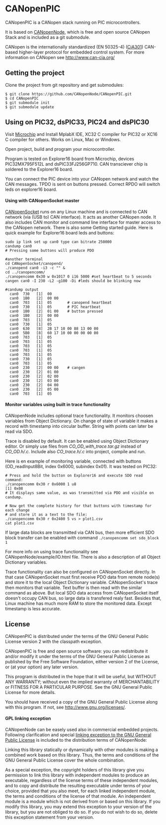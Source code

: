 CANopenPIC
==========

CANopenPIC is a CANopen stack running on PIC microcontrollers.

It is based on [CANopenNode](https://github.com/CANopenNode/CANopenNode),
which is free and open source CANopen Stack and is included as a git submodule.

CANopen is the internationally standardized (EN 50325-4)
([CiA301](http://can-cia.org/standardization/technical-documents))
CAN-based higher-layer protocol for embedded control system. For more
information on CANopen see http://www.can-cia.org/


Getting the project
------------------
Clone the project from git repository and get submodules:

    $ git clone https://github.com/CANopenNode/CANopenPIC.git
    $ cd CANopenPIC
    $ git submodule init
    $ git submodule update


Using on PIC32, dsPIC33, PIC24 and dsPIC30
------------------------------------------
Visit [Microchip](http://www.microchip.com/) and Install MplabX IDE,
XC32 C compiler for PIC32 or XC16 C compiler for others.
Works on Linux, Mac or Windows.

Open project, build and program your microcontroller.

Program is tested on Explorer16 board from Microchip, devices
PIC32MX795F512L and dsPIC33FJ256GP710.
CAN transciever chip is soldered to the Explorer16 board.

You can connect the PIC device into your CANopen network and
watch the CAN messages. TPDO is sent on buttons pressed. Correct RPDO
will switch leds on explorer16 board.

#### Using with CANopenSocket master
[CANopenSocket](https://github.com/CANopenNode/CANopenSocket) runs on any Linux
machine and is connected to CAN network (via (USB to) CAN interface). It acts as
another CANopen node. It also includes CAN monitor and command line interface
for master access to the CANopen network. There is also some Getting started
guide. Here is quick example for Explorer16 board leds and buttons:

```
sudo ip link set up can0 type can bitrate 250000
candump can0
# Pressing some buttons will produce PDO

#another terminal
cd CANopenSocket/canopend/
./canopend can0 -i3 -c "" &
cd ../canopencomm/
./canopencomm 0x30 w 0x1017 0 i16 5000 #set heartbeat to 5 seconds
cangen can0 -I 230 -L2 -g100 -Di #leds should be blinking now

#candump output
  can0  730   [1]  00
  can0  1B0   [2]  00 00
  can0  703   [1]  05       # canopend heartbeat
  can0  730   [1]  05       # PIC heartbeat
  can0  1B0   [2]  01 00    # button pressed
  can0  1B0   [2]  00 00
  can0  703   [1]  05
  can0  730   [1]  05
  can0  630   [8]  2B 17 10 00 88 13 00 00
  can0  5B0   [8]  60 17 10 00 00 00 00 00
  can0  703   [1]  05
  can0  703   [1]  05
  can0  703   [1]  05
  can0  703   [1]  05
  can0  703   [1]  05
  can0  730   [1]  05
  can0  703   [1]  05
  can0  230   [2]  00 00    # cangen
  can0  230   [2]  01 00
  can0  230   [2]  02 00
  can0  230   [2]  03 00
  can0  230   [2]  04 00
  can0  230   [2]  05 00
  can0  703   [1]  05
```
#### Monitor variables using built in trace functionality
CANopenNode includes optional trace functionality. It monitors
choosen variables from Object Dictionary. On change of state of variable it
makes a record with timestamp into circular buffer. String with points can later
be read via SDO.

Trace is disabled by default. It can be enabled using Object Dictionary editor.
Or simply use files from *CO_OD_with_trace.tar.gz* instead of *CO_OD.h/.c*.
Include also *CO_trace.h/.c* into project, compile and run.

Here is en example of monitoring variable, connected with buttons
(OD_readInput8Bit, index 0x6000, subindex 0x01). It was tested on PIC32:

```
# Press and hold the button on Explorer16 and execute SDO read command:
./canopencomm 0x30 r 0x6000 1 u8
[1] 0x08
# It displays same value, as was transmitted via PDO and visible on candump.

# Now get the complete history for that buttons with timestamp for each change
# and store it as a text to the file:
./canopencomm 0x30 r 0x2400 5 vs > plot1.csv
cat plot1.csv
```
If large data blocks are transmitted via CAN bus, then more efficient SDO block
transfer can be enabled with command `./canopencomm set sdo_block 1`

For more info on using trace functionality see CANopenNode/example/IO.html
file. There is also a description of all Object Dictionary variables.

Trace functionality can also be configured on CANopenSocket directly. In that
case CANopenSocket must first receive PDO data from remote node(s) and store it
to the local Object Dictionary variable. CANopenSocket's trace then monitors
that variable. Text buffer is then read with the similar command as above. But
local SDO data access from CANopenSocket itself doesn't occupy CAN bus, so large
data is transfered realy fast. Besides that, Linux machine has much more RAM to
store the monitored data. Except timestamp is less accurate.


License
-------
CANopenPIC is distributed under the terms of the GNU General Public
License version 2 with the classpath exception.

CANopenPIC is free and open source software: you can redistribute
it and/or modify it under the terms of the GNU General Public License
as published by the Free Software Foundation, either version 2 of the
License, or (at your option) any later version.

This program is distributed in the hope that it will be useful,
but WITHOUT ANY WARRANTY; without even the implied warranty of
MERCHANTABILITY or FITNESS FOR A PARTICULAR PURPOSE. See the
GNU General Public License for more details.

You should have received a copy of the GNU General Public License
along with this program. If not, see http://www.gnu.org/licenses/.

#### GPL linking exception
CANopenNode can be easely used also in commercial embedded projects.
Following clarification and special
[linking exception to the GNU General Public License](https://en.wikipedia.org/wiki/GPL_linking_exception)
is included to the distribution terms of CANopenNode:

Linking this library statically or dynamically with other modules is
making a combined work based on this library. Thus, the terms and
conditions of the GNU General Public License cover the whole combination.

As a special exception, the copyright holders of this library give
you permission to link this library with independent modules to
produce an executable, regardless of the license terms of these
independent modules, and to copy and distribute the resulting
executable under terms of your choice, provided that you also meet,
for each linked independent module, the terms and conditions of the
license of that module. An independent module is a module which is
not derived from or based on this library. If you modify this
library, you may extend this exception to your version of the
library, but you are not obliged to do so. If you do not wish
to do so, delete this exception statement from your version.
